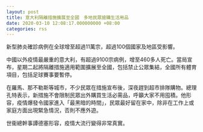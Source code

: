 ```yaml
---
layout: post
title: 意大利隔離措施擴展至全國　多地民眾搶購生活用品
date: 2020-03-10 12:08:17.000000000 +08:00
categories: rss
---
```


新型肺炎確診病例在全球增至超過11萬宗，超過100個國家及地區受影響。

中國以外疫情最嚴重的意大利，有超過9100宗病例，增至460多人死亡。當局宣布，星期二起將隔離措施適用範圍擴展至全國，包括禁止公眾集結，全國所有體育項目，包括足球賽事要暫停。

在羅馬、那不勒斯等城市，不少民眾在措施宣布後，深夜趕到超市排隊購物。總理孔特表示，新措施不會限制民眾出外購買生活必需品，呼籲大家不用囤積。他形容，疫情爆發令國家進入「最黑暗的時間」，民眾最好留在家中，除非在工作上或家庭方面出現緊急情況，否則不應外遊。

世衞總幹事譚德塞形容，疫情大流行變得非常真實。
